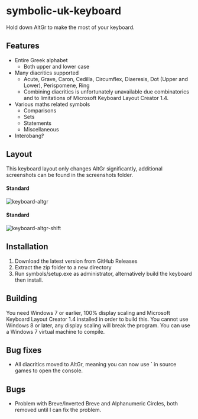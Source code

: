 symbolic-uk-keyboard
====================

Hold down AltGr to make the most of your keyboard.

## Features

* Entire Greek alphabet
	* Both upper and lower case
* Many diacritics supported
	* Acute, Grave, Caron, Cedilla, Circumflex, Diaeresis, Dot (Upper and Lower), Perispomene, Ring
	* Combining diacritics is unfortunately unavailable due combinatorics and to limitations of Microsoft Keyboard Layout Creator 1.4.
* Various maths related symbols
	* Comparisons
	* Sets
	* Statements
	* Miscellaneous
* Interobang‽
	
## Layout

This keyboard layout only changes AltGr significantly, additional screenshots can be found in the screenshots folder.

#### Standard

![keyboard-altgr](https://raw.githubusercontent.com/mattconsto/symbolic-uk-keyboard/master/screenshots/keyboard-altgr.png)

#### Standard

![keyboard-altgr-shift](https://raw.githubusercontent.com/mattconsto/symbolic-uk-keyboard/master/screenshots/keyboard-altgr-shift.png)

## Installation

1. Download the latest version from GitHub Releases
2. Extract the zip folder to a new directory
3. Run symbols/setup.exe as administrator, alternatively build the keyboard then install.

## Building

You need Windows 7 or earlier, 100% display scaling and Microsoft Keyboard Layout Creator 1.4 installed in order to build this. You cannot use Windows 8 or later, any display scaling will break the program. You can use a Windows 7 virtual machine to compile.

## Bug fixes

* All diacritics moved to AltGr, meaning you can now use ` in source games to open the console.

## Bugs

* Problem with Breve/Inverted Breve and Alphanumeric Circles, both removed until I can fix the problem.